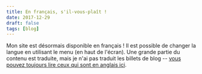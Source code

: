 ```yaml
---
title: En français, s'il-vous-plaît !
date: 2017-12-29
draft: false
tags: [blog]
---
```


Mon site est désormais disponible en français ! Il est possible de changer la langue en utilisant le menu (en haut de l'écran). Une grande partie du contenu est traduite, mais je n'ai pas traduit les billets de blog -- [vous pouvez toujours lire ceux qui sont en anglais ici](/en/post/).
